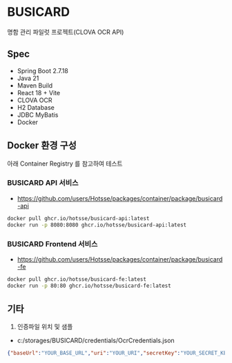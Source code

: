 # BUSICARD
명함 관리 파일럿 프로젝트(CLOVA OCR API)

## Spec
- Spring Boot 2.7.18
- Java 21
- Maven Build
- React 18 + Vite
- CLOVA OCR
- H2 Database
- JDBC MyBatis
- Docker


## Docker 환경 구성
아래 Container Registry 를 참고하여 테스트

### BUSICARD API 서비스
- https://github.com/users/Hotsse/packages/container/package/busicard-api
``` bash
docker pull ghcr.io/hotsse/busicard-api:latest
docker run -p 8080:8080 ghcr.io/hotsse/busicard-api:latest
```

### BUSICARD Frontend 서비스
- https://github.com/users/Hotsse/packages/container/package/busicard-fe
``` bash
docker pull ghcr.io/hotsse/busicard-fe:latest
docker run -p 80:80 ghcr.io/hotsse/busicard-fe:latest
```


## 기타
1. 인증파일 위치 및 샘플
- c:/storages/BUSICARD/credentials/OcrCredentials.json
```json
{"baseUrl":"YOUR_BASE_URL","uri":"YOUR_URI","secretKey":"YOUR_SECRET_KEY"}
```

